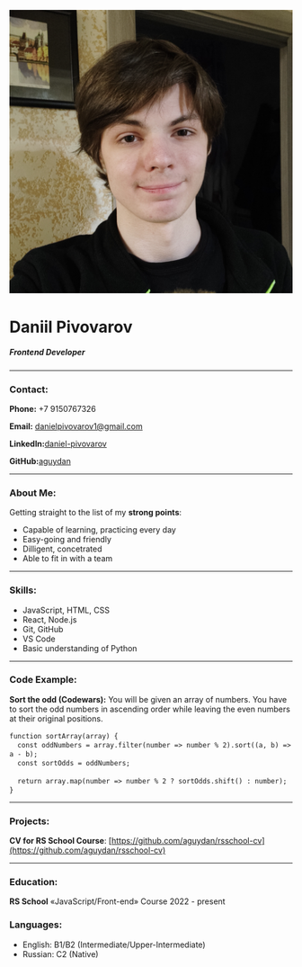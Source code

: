 ![picture](picture.jpg)

# Daniil Pivovarov

##### Frontend Developer

***

### Contact:

**Phone:** +7 9150767326

**Email:** danielpivovarov1@gmail.com

**LinkedIn:**[daniel-pivovarov](www.linkedin.com/in/daniel-pivovarov)

**GitHub:**[aguydan](https://github.com/aguydan)

***

### About Me:

Getting straight to the list of my **strong points**:
- Capable of learning, practicing every day
- Easy-going and friendly
- Dilligent, concetrated
- Able to fit in with a team

***

### Skills:

- JavaScript, HTML, CSS
- React, Node.js
- Git, GitHub
- VS Code
- Basic understanding of Python

***

### Code Example:

**Sort the odd (Codewars):** You will be given an array of numbers. You have to sort the odd numbers in ascending order while leaving the even numbers at their original positions.

```
function sortArray(array) {
  const oddNumbers = array.filter(number => number % 2).sort((a, b) => a - b);
  const sortOdds = oddNumbers;
  
  return array.map(number => number % 2 ? sortOdds.shift() : number);
}
```

***

### Projects:

**CV for RS School Course**: [https://github.com/aguydan/rsschool-cv](https://github.com/aguydan/rsschool-cv)

***

### Education:

**RS School** «JavaScript/Front-end» Course
2022 - present

### Languages:

- English: B1/B2 (Intermediate/Upper-Intermediate)
- Russian: C2 (Native)